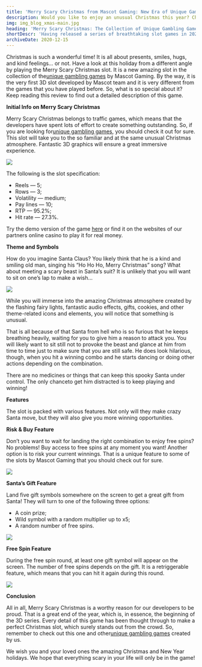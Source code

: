 ```yaml
---
title: 'Merry Scary Christmas from Mascot Gaming: New Era of Unique Gambling Games'
description: Would you like to enjoy an unusual Christmas this year? Check out a unique 3D slot by Mascot Gaming called Merry Scary Christmas.
img: img_blog_xmas-main.jpg
heading: 'Merry Scary Christmas: The Collection of Unique Gambling Games by Mascot Gaming Has Been Updated Again'
shortDescr: 'Having released a series of breathtaking slot games in 2020, Mascot Gaming finishes this extraordinary year with an extraordinary title - awesome 3D slot Merry Scary Christmas. Will you dare to grab your gifts from Bad Santa?!'
archiveDate: 2020-12-15
---
```

Christmas is such a wonderful time! It is all about presents, smiles, hugs, and kind feelings… or not. Have a look at this holiday from a different angle by playing the Merry Scary Christmas slot. It is a new amazing slot in the collection of the[unique gambling games](blog-gryphons-castle-from-mascot-gaming) by Mascot Gaming. By the way, it is the very first 3D slot developed by Mascot team and it is very different from the games that you have played before. So, what is so special about it? Keep reading this review to find out a detailed description of this game.

**Initial Info on Merry Scary Christmas**

Merry Scary Christmas belongs to traffic games, which means that the developers have spent lots of effort to create something outstanding. So, if you are looking for[unique gambling games](blog-gryphons-castle-from-mascot-gaming), you should check it out for sure. This slot will take you to the so familiar and at the same unusual Christmas atmosphere. Fantastic 3D graphics will ensure a great immersive experience.

![](../../images/img_blog_xmas-1.jpg)

The following is the slot specification:

*   Reels — 5;
*   Rows — 3;
*   Volatility — medium;
*   Pay lines — 10;
*   RTP — 95.2%;
*   Hit rate — 27.3%.

Try the demo version of the game [here](https://play.mascot.games/merry-scary-christmas) or find it on the websites of our partners online casino to play it for real money.

**Theme and Symbols**

How do you imagine Santa Claus? You likely think that he is a kind and smiling old man, singing his “Ho Ho Ho, Merry Christmas” song? What about meeting a scary beast in Santa’s suit? It is unlikely that you will want to sit on one’s lap to make a wish…

![](../../images/img_blog_xmas-2.jpg)

While you will immerse into the amazing Christmas atmosphere created by the flashing fairy lights, fantastic audio effects, gifts, cookies, and other theme-related icons and elements, you will notice that something is unusual.

That is all because of that Santa from hell who is so furious that he keeps breathing heavily, waiting for you to give him a reason to attack you. You will likely want to sit still not to provoke the beast and glance at him from time to time just to make sure that you are still safe. He does look hilarious, though, when you hit a winning combo and he starts dancing or doing other actions depending on the combination.

There are no medicines or things that can keep this spooky Santa under control. The only chanceto get him distracted is to keep playing and winning!

**Features**

The slot is packed with various features. Not only will they make crazy Santa move, but they will also give you more winning opportunities.

**Risk & Buy Feature**

Don’t you want to wait for landing the right combination to enjoy free spins? No problems! Buy access to free spins at any moment you want! Another option is to risk your current winnings. That is a unique feature to some of the slots by Mascot Gaming that you should check out for sure.

![](../../images/img_blog_xmas-3.jpg)

**Santa’s Gift Feature**

Land five gift symbols somewhere on the screen to get a great gift from Santa! They will turn to one of the following three options:

*   A coin prize;
*   Wild symbol with a random multiplier up to x5;
*   A random number of free spins.

![](../../images/img_blog_xmas-4.jpg)

**Free Spin Feature**

During the free spin round, at least one gift symbol will appear on the screen. The number of free spins depends on the gift. It is a retriggerable feature, which means that you can hit it again during this round.

![](../../images/img_blog_xmas-5.jpg)

**Conclusion**

All in all, Merry Scary Christmas is a worthy reason for our developers to be proud. That is a great end of the year, which is, in essence, the beginning of the 3D series. Every detail of this game has been thought through to make a perfect Christmas slot, which surely stands out from the crowd. So, remember to check out this one and other[unique gambling games](blog-gryphons-castle-from-mascot-gaming) created by us.

We wish you and your loved ones the amazing Christmas and New Year holidays. We hope that everything scary in your life will only be in the game!

